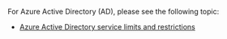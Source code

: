 For Azure Active Directory (AD), please see the following topic:

 - [Azure Active Directory service limits and restrictions](http://msdn.microsoft.com/library/azure/dn764971.aspx)
